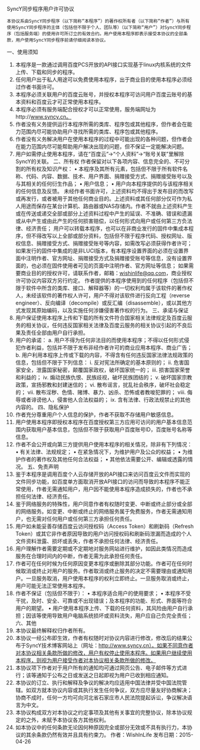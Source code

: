 ﻿SyncY同步程序用户许可协议

	本协议系由SyncY同步程序（以下简称“本程序”）的著作权所有者（以下简称“作者”）与所有使用SyncY同步程序的主体（包括但不限于个人、团队等）（以下简称“用户”）对SyncY同步程序（包括服务端）的使用许可所订立的有效合约。用户使用本程序即表示接受本协议的全部条款，用户使用SyncY同步程序前请仔细阅读本协议。
一、使用须知
1.	本程序是一款通过调用百度PCS开放的API接口实现基于linux内核系统的文件上传、下载和同步的程序。
2.	任何用户出于私人用途可以免费使用本程序，出于商业目的使用本程序必须经过作者书面许可。
3.	本程序必须关联用户的百度云账号，并授权本程序可访问用户百度云账号的基本资料和百度云才可正常使用本程序。
4.	本程序必须有服务端配合授权才可以正常使用，服务端网址为http://www.syncy.cn。
5.	作者没有义务提供运行本程序所需的类库、程序包或其他程序，但作者会在能力范围内尽可能协助用户寻找所需的类库、程序包或其他程序。
6.	作者没有义务解决用户在使用本程序的过程中可能出现的各种问题，但作者会在能力范围内尽可能帮助用户解决出现的问题，但不保证一定能解决问题。
7.	用户如需停止使用本程序，请在“百度云”->“个人资料”->“账号关联”里解除SyncY的关联。
二、所有权
	作者保留对以下各项内容、信息完全的、不可分割的所有权及知识产权：
•	本程序及其所有元素，包括但不限于所有软件名称、代码、内容、数据、技术、用户界面、捐赠接受方式、捐赠接受账号以及与其相关的任何衍生作品；
•	用户信息；
•	用户向本程序提供的与该程序相关的任何信息及反馈。
	未经作者书面许可，上述资料均不得出于发布目的而改写或再发行，或者被用于其他任何商业目的。上述资料或其任何部分仅可作为私人用途而保存在某台计算机、路由器或NAS存储内。作者不就由上述资料产生或在传送或递交全部或部分上述资料过程中产生的延误、不准确、错误和遗漏或从中产生或由此产生的任何损害赔偿，以任何形式向用户或任何第三方负法律、经济责任；
	用户可以转载本程序，也可以在非商业发行的固件中集成本程序，但不得改写以上全部或部分资料，包括但不限于程序代码、授权网址、版权信息、捐赠接受方式、捐赠接受账号等内容，如需改写必须获得作者许可；如果发行的固件中集成的是非LUCI版本，有本程序设置界面的必须在设置界面中注明作者、官方网址、捐赠接受方式及捐赠接受账号等信息，没有设置界面的，也必须在固件使用者可见的页面中注明作者、官方网址等信息；
	如果需要商业目的的授权许可，请联系作者，邮箱：wishinlife@qq.com，商业授权许可协议内容双方另行约定。
	作者提供的本程序使用到的任何程序（包括但不限于软件中所含的类库、接口、解释器等）的一切权利均属于该软件的著作权人，未经该软件的著作权人许可，用户不得对该软件进行反向工程（reverse engineer）、反向编译（decompile）或反汇编（disassemble），或以其他方式发现其原始编码，以及实施任何涉嫌侵害著作权的行为。
三、承诺与保证
1.	用户保证使用本程序上传和下载的所有文件符合国家相关法律规定及百度云服务的相关协议，任何违反国家相关法律及百度云服务的相关协议引起的不良后果及责任全部由用户自行承担。
2.	用户的承诺：
a.	用户不得为任何非法目的而使用本程序；不得以任何形式侵犯作者利益，包括并不限于发布非经作者许可的商业应用本程序、商业广告；
b.	用户利用本程序上传或下载的内容，不得含有任何违反国家法律法规政策的信息，包括但不限于下列信息：
i.	反对宪法所确定的基本原则的；
ii.	危害国家安全，泄露国家秘密，颠覆国家政权，破坏国家统一的；
iii.	损害国家荣誉和利益的；
iv.	煽动民族仇恨、民族歧视，破坏民族团结的；
v.	破坏国家宗教政策，宣扬邪教和封建迷信的；
vi.	散布谣言，扰乱社会秩序，破坏社会稳定的；
vii.	散布淫秽、色情、赌博、暴力、凶杀、恐怖或者教唆犯罪的；
viii.	侮辱或者诽谤他人，侵害他人合法权益的；
ix.	含有法律、行政法规禁止的其他内容的。
四、隐私保护
1.	作者充分尊重用户个人信息的保护，作者不获取不存储用户敏感信息。
2.	用户使用本程序即授权本程序在百度授权第三方应用可访问的用户基本信息范围内获取用户基本信息，包括但不限于获取用户百度账号ID，百度账号名称等信息。
3.	作者不会公开或向第三方提供用户使用本程序的相关情况，除非有下列情况：
•	有关法律、法规规定；
•	在紧急情况下，为维护用户及公众的权益；
•	为维护作者的著作权及其他任何合法权益；
•	其他依法需要公开、编辑或透露的情况。
五、免责声明
1.	鉴于本程序是调用百度个人云存储开放的API接口来访问百度云文件而实现的文件同步功能，如百度单方面取消开放API接口的访问而导致的本程序不能正常使用，作者无需通知用户，用户因不能使用本程序造成损失的，作者也不承担任何法律、经济责任。
2.	鉴于网络服务的特殊性，用户同意作者有权随时变更、中断或终止部分或全部的网络服务。如变更、中断或终止的网络服务属于免费服务，作者无需通知用户，也无需对任何用户或任何第三方承担任何责任。
3.	用户如未能妥善存储百度云访问授权码（Access Token）和刷新码（Refresh Token）或其它非作者原因导致的用户访问授权码和刷新码泄漏而造成的个人文件资料泄露、损坏或丢失，作者不承担任何法律、经济责任。
4.	用户理解作者需要定期或不定期地对服务网站进行维护，如因此类情况而造成服务在合理时间内的中断，作者无需为此承担任何责任。
5.	作者可在任何时候为任何原因变更本程序或删除其部分功能。作者可在任何时候取消或终止对用户的服务。作者取消或终止服务的决定不需要理由或通知用户。一旦服务取消，用户使用本程序的权利立即终止。一旦服务取消或终止，用户可能无法正常使用本程序。
6.	作者不保证（包括但不限于）：
•	本程序适合用户的使用要求；
•	本程序不受干扰，及时、安全、可靠或不出现错误；及本程序的功能、形式、界面等符合用户的期望。
•	用户使用本程序上传、下载的任何资料，其风险由用户自行承担；因该等使用导致用户电脑系统损坏或资料流失，用户应自己负完全责任；
六、其他
1.	本协议最终解释权归作者所有。 
2.	本协议一经公布即生效，作者有权随时对协议内容进行修改，修改后的结果公布于SyncY技术博客网站上（网址：http://www.syncy.cn）。如果不同意作者对本协议相关条款所做的修改，用户有权停止使用本程序。如果用户继续使用本程序，则视为用户接受作者对本协议相关条款所做的修改。
3.	本协议项下作者对于用户所有的通知均可通过网页公告、电子邮件等方式进行；该等通知于公布之日或发送之日起即视为用户已收到相应通知。
4.	本协议的订立、执行和解释及争议的解决均应适用中国法律并受中国法院管辖。如双方就本协议内容或其执行发生任何争议，双方应尽量友好协商解决；协商不成时，任何一方均可向河北省石家庄市人民法院提起诉讼，争议解决语言为中文。
5.	本协议构成双方对本协议之约定事项及其他有关事宜的完整协议，除本协议规定的之外，未赋予本协议各方其他权利。
6.	如本协议中的任何条款无论因何种原因完全或部分无效或不具有执行力，本协议的其余条款仍然有效并且具有约束力。
作者：WishInLife
发布日期：2015-04-26
